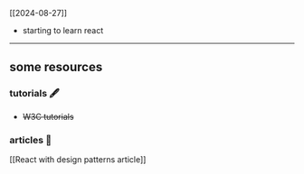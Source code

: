 [[2024-08-27]]

- starting to learn react

---
> 
## some resources

### tutorials 🖋
- ~~W3C tutorials~~

### articles 🍞
[[React with design patterns article]]